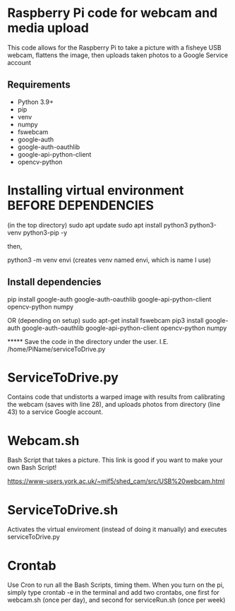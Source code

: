 # Raspberry Pi code for webcam and media upload

This code allows for the Raspberry Pi to take a picture with a fisheye USB webcam, flattens the image, then uploads taken photos to a Google Service account

## Requirements

- Python 3.9+
- pip
- venv
- numpy
- fswebcam
- google-auth
- google-auth-oauthlib
- google-api-python-client
- opencv-python

# Installing virtual environment BEFORE DEPENDENCIES

(in the top directory)
sudo apt update
sudo apt install python3 python3-venv python3-pip -y

then,

python3 -m venv envi (creates venv named envi, which is name I use)

## Install dependencies

pip install google-auth google-auth-oauthlib google-api-python-client opencv-python numpy

OR (depending on setup)
sudo apt-get install fswebcam
pip3 install google-auth google-auth-oauthlib google-api-python-client opencv-python numpy

***** Save the code in the directory under the user. I.E. /home/PiName/serviceToDrive.py

# ServiceToDrive.py

Contains code that undistorts a warped image with results 
from calibrating the webcam (saves with line 28), and uploads photos from directory (line 43) 
to a service Google account. 

# Webcam.sh

Bash Script that takes a picture. This link
is good if you want to make your own Bash Script!

https://www-users.york.ac.uk/~mjf5/shed_cam/src/USB%20webcam.html 

# ServiceToDrive.sh

Activates the virtual enviroment (instead of doing it manually)
and executes serviceToDrive.py

# Crontab

Use Cron to run all the Bash Scripts, timing them. 
When you turn on the pi, simply type crontab -e in the terminal and 
add two crontabs, one first for webcam.sh (once per day), and second for serviceRun.sh 
(once per week)



